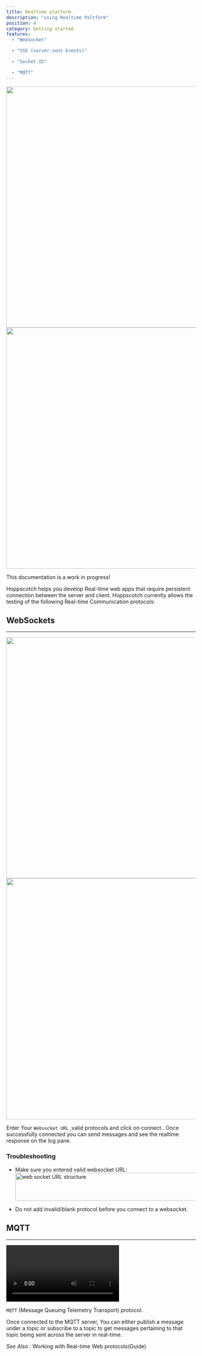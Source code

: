 ```yaml
---
title: Realtime platform
description: "using Realtime Paltform"
position: 4
category: Getting started
features:
  - "WebSocket"

  - "SSE (server-sent Events)"

  - "Socket.IO"

  - "MQTT"
---
```


<img src="/RealtimeGuide/Realtime-dark.png"   class="dark-img" width="1280" height="640" alt=""/>
<img src="/RealtimeGuide/Realtime-light.png" class="light-img"  width="1280" height="640" alt=""/>
<alert type="success">

This documentation is a work in progress!

</alert>
Hoppscotch helps you develop Real-time web apps that require persistent connection between the server and client.
Hoppscotch currently allows the testing of the following Real-time Communication protocols:

<list :items="features"></list>

## WebSockets

---

<img src="/Realtime/Websocket-dark.png"   class="dark-img" width="1280" height="640" alt=""/>
<img src="/Realtime/Websocket-light.png" class="light-img"  width="1280" height="640" alt=""/>

Enter Your `Websocket URL` ,valid protocols and click on connect . Once successfully connected you can send messages and see the realtime response on the log pane.

### Troubleshooting

- Make sure you entered valid websocket URL:
  <img src="/Realtime/websocketURL-light.png" width="600" height="74" alt="web socket URL structure"/>

- Do not add invalid/blank protocol before you connect to a websocket.

## MQTT

---

<video loop playsinline controls>
  <source src="/Realtime/mqtt.webm" type="video/webm" />
 <source src="/Realtime/mqtt.mp4" type="video/mp4" />
</video>

`MQTT` (Message Queuing Telemetry Transport) protocol.

Once connected to the MQTT server, You can either publish a message under a topic or subscribe to a topic to get messages pertaining to that topic being sent across the server in real-time.

_See Also :_ <nuxt-link to='/GraphQl platform'>Working with Real-time Web protocols(Guide) </nuxt-link>
